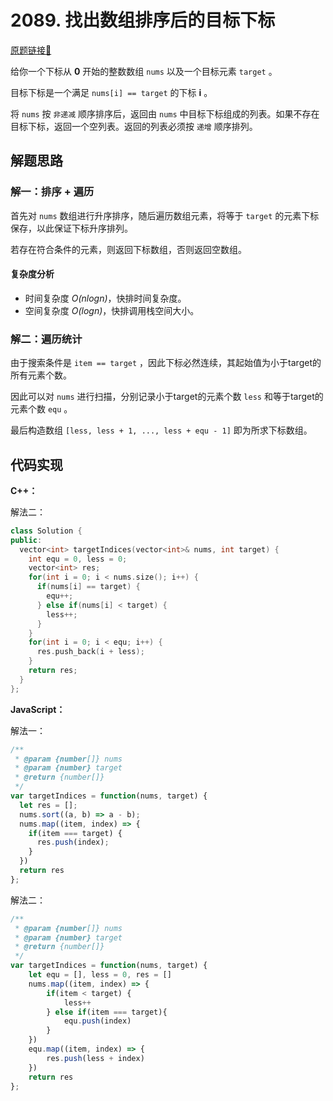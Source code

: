 # 2089. 找出数组排序后的目标下标
[原题链接🔗](https://leetcode-cn.com/problems/find-target-indices-after-sorting-array/)  

给你一个下标从 **0** 开始的整数数组 `nums` 以及一个目标元素 `target` 。

目标下标是一个满足 `nums[i] == target` 的下标 **i** 。

将 `nums` 按 `非递减` 顺序排序后，返回由 `nums` 中目标下标组成的列表。如果不存在目标下标，返回一个空列表。返回的列表必须按 `递增` 顺序排列。

## 解题思路

### 解一：排序 + 遍历
首先对 `nums` 数组进行升序排序，随后遍历数组元素，将等于 `target` 的元素下标保存，以此保证下标升序排列。

若存在符合条件的元素，则返回下标数组，否则返回空数组。

#### 复杂度分析
 - 时间复杂度 *O(nlogn)*，快排时间复杂度。
 - 空间复杂度 *O(logn)*，快排调用栈空间大小。

### 解二：遍历统计
由于搜索条件是 `item == target` ，因此下标必然连续，其起始值为小于target的所有元素个数。

因此可以对 `nums` 进行扫描，分别记录小于target的元素个数 `less` 和等于target的元素个数 `equ` 。

最后构造数组 `[less, less + 1, ..., less + equ - 1]` 即为所求下标数组。

## 代码实现
**C++：**

解法二：
```C++
class Solution {
public:
  vector<int> targetIndices(vector<int>& nums, int target) {
    int equ = 0, less = 0;
    vector<int> res;
    for(int i = 0; i < nums.size(); i++) {
      if(nums[i] == target) {
        equ++;
      } else if(nums[i] < target) {
        less++;
      }
    }
    for(int i = 0; i < equ; i++) {
      res.push_back(i + less);
    }
    return res;
  }
};
```

**JavaScript：**

解法一：
```javascript
/**
 * @param {number[]} nums
 * @param {number} target
 * @return {number[]}
 */
var targetIndices = function(nums, target) {
  let res = [];
  nums.sort((a, b) => a - b);
  nums.map((item, index) => {
    if(item === target) {
      res.push(index);
    }
  })
  return res
};
```

解法二：
```javascript
/**
 * @param {number[]} nums
 * @param {number} target
 * @return {number[]}
 */
var targetIndices = function(nums, target) {
    let equ = [], less = 0, res = []
    nums.map((item, index) => {
        if(item < target) {
            less++
        } else if(item === target){
            equ.push(index)
        }
    })
    equ.map((item, index) => {
        res.push(less + index)
    })
    return res
};
```
